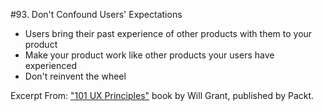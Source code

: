 #93. Don't Confound Users' Expectations
-  Users bring their past experience of other products with them to your product
-  Make your product work like other products your users have experienced
-  Don't reinvent the wheel

Excerpt From: ["101 UX Principles"](https://www.packtpub.com/web-development/101-ux-principles) book by Will Grant, published by Packt.
